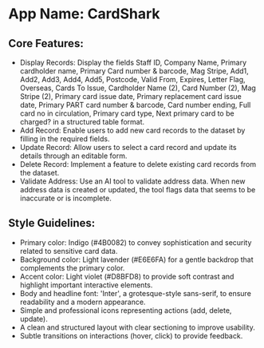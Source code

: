 # **App Name**: CardShark

## Core Features:

- Display Records: Display the fields Staff ID, Company Name, Primary cardholder name, Primary Card number & barcode, Mag Stripe, Add1, Add2, Add3, Add4, Add5, Postcode, Valid From, Expires, Letter Flag, Overseas, Cards To Issue, Cardholder Name (2), Card Number (2), Mag Stripe (2), Primary card issue date, Primary replacement card issue date, Primary PART card number & barcode, Card number ending, Full card no in circulation, Primary card type, Next primary card to be charged? in a structured table format.
- Add Record: Enable users to add new card records to the dataset by filling in the required fields.
- Update Record: Allow users to select a card record and update its details through an editable form.
- Delete Record: Implement a feature to delete existing card records from the dataset.
- Validate Address: Use an AI tool to validate address data. When new address data is created or updated, the tool flags data that seems to be inaccurate or is incomplete.

## Style Guidelines:

- Primary color: Indigo (#4B0082) to convey sophistication and security related to sensitive card data.
- Background color: Light lavender (#E6E6FA) for a gentle backdrop that complements the primary color.
- Accent color: Light violet (#D8BFD8) to provide soft contrast and highlight important interactive elements.
- Body and headline font: 'Inter', a grotesque-style sans-serif, to ensure readability and a modern appearance. 
- Simple and professional icons representing actions (add, delete, update).
- A clean and structured layout with clear sectioning to improve usability.
- Subtle transitions on interactions (hover, click) to provide feedback.